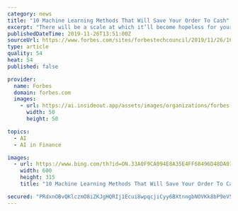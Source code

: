 ```yaml
---
category: news
title: "10 Machine Learning Methods That Will Save Your Order To Cash"
excerpt: "There will be a scale at which it’ll become hopeless for your financial department to handle your growing volume with their ... If you’re looking to enhance your O2C process, It may be worth trying machine learning (ML). Let's take a look at a few ways your organization can do just this in the two major sections of your O2C cycle."
publishedDateTime: 2019-11-26T13:51:00Z
sourceUrl: https://www.forbes.com/sites/forbestechcouncil/2019/11/26/10-machine-learning-methods-that-will-save-your-order-to-cash/
type: article
quality: 54
heat: 54
published: false

provider:
  name: Forbes
  domain: forbes.com
  images:
    - url: https://ai.insideout.app/assets/images/organizations/forbes.com-50x50.jpg
      width: 50
      height: 50

topics:
  - AI
  - AI in Finance

images:
  - url: https://www.bing.com/th?id=ON.33A0F9CA094E8A35E4FF68496D48DA01
    width: 600
    height: 315
    title: "10 Machine Learning Methods That Will Save Your Order To Cash"

secured: "PRdxnOBvQKlczmO8iZKJgHQRIj1Ecui8wpqcjiCyy6BXtnngbNOVKk8bP9eV5MR7xTeYIPKliTYIqeyoTxjv0kWfPFVe0VjE4rO29a2JRp3SXltBFN5DVxVQM/9Se5kPTkdpyREIVCNdYNvRmxNGTrvuYYAIATJnYlSGXkzsUmGkZkjBEwaBC6BmxqVj289v9tAHt/YHZcO8R8qV2jlN/YGtqo4lZPGmVXUBLR+wdD7aj5LRQ60MSFFc8T6ChDpVVtjXrzCkHfLqQt9wk3KSmQ==;MzV43dHiElhi/4tKYeNI+Q=="
---
```


